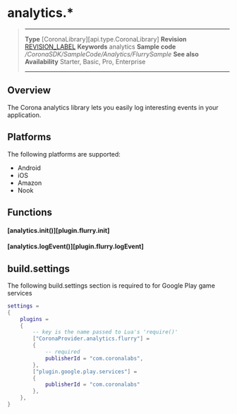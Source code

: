 # analytics.*

> --------------------- ------------------------------------------------------------------------------------------
> __Type__              [CoronaLibrary][api.type.CoronaLibrary]
> __Revision__          [REVISION_LABEL](REVISION_URL)
> __Keywords__          analytics
> __Sample code__       */CoronaSDK/SampleCode/Analytics/FlurrySample*
> __See also__
> __Availability__      Starter, Basic, Pro, Enterprise          
> --------------------- ------------------------------------------------------------------------------------------

## Overview

The Corona analytics library lets you easily log interesting events in your application.

## Platforms

The following platforms are supported:

* Android
* iOS
* Amazon
* Nook

## Functions

#### [analytics.init()][plugin.flurry.init]

#### [analytics.logEvent()][plugin.flurry.logEvent]

## build.settings

The following build.settings section is required to for Google Play game services

``````lua
settings =
{
	plugins =
	{
		-- key is the name passed to Lua's 'require()'
		["CoronaProvider.analytics.flurry"] =
		{
			-- required
			publisherId = "com.coronalabs",
		},
		["plugin.google.play.services"] =
		{
			publisherId = "com.coronalabs"
		},
	},
}
``````